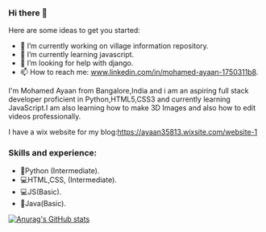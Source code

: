 ### Hi there 👋


Here are some ideas to get you started:

- 🔭 I’m currently working on village information repository.
- 🌱 I’m currently learning javascript.
- 🤔 I’m looking for help with django.
- 📫 How to reach me: www.linkedin.com/in/mohamed-ayaan-1750311b8.

I'm Mohamed Ayaan from Bangalore,India and i am an aspiring full stack developer proficient in Python,HTML5,CSS3 and currently learning JavaScript.I am also learning how to make 3D Images and also how to edit videos professionally.

I have a wix website for my blog:https://ayaan35813.wixsite.com/website-1

### Skills and experience:

- 🐍Python (Intermediate).
- 💻HTML,CSS, (Intermediate).
- 💻JS(Basic).
- 🦚Java(Basic).


[![Anurag's GitHub stats](https://github-readme-stats.vercel.app/api?username=Mohamed-Ayaan358)](https://github.com/anuraghazra/github-readme-stats)

